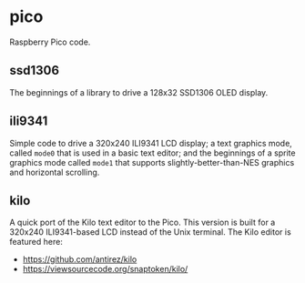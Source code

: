 # pico
Raspberry Pico code.

## ssd1306

The beginnings of a library to drive a 128x32 SSD1306 OLED display.

## ili9341

Simple code to drive a 320x240 ILI9341 LCD display; a text graphics mode, called `mode0` that is used in a basic text editor; and the beginnings of a sprite graphics mode called `mode1` that supports slightly-better-than-NES graphics and horizontal scrolling.

## kilo

A quick port of the Kilo text editor to the Pico. This version is built for a 320x240 ILI9341-based LCD instead of the Unix terminal. The Kilo editor is featured here:
* https://github.com/antirez/kilo
* https://viewsourcecode.org/snaptoken/kilo/


